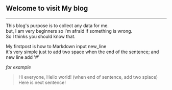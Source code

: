 ## Welcome to visit My blog  
---------  
  
This blog's purpose is to collect any data for me.  
but, I am very beginners so i'm afraid if something is wrong.  
So I thinks you should know that.  

My firstpost is how to Markdown input new_line  
it's very simple just to add two space when the end of the sentence;  and new line add '#'

 *for example*
 >Hi everyone, Hello world!  (when end of sentence, add two splace)
 >Here is next sentence!
 
